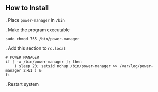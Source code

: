 ## How to Install
. Place `power-manager` in `/bin`

. Make the program executable

```
sudo chmod 755 /bin/power-manager
```

. Add this section to `rc.local`

```
# POWER MANAGER
if [ -x /bin/power-manager ]; then
    ( sleep 20; setsid nohup /bin/power-manager >> /var/log/power-manager 2>&1 ) &
fi
```

. Restart system
